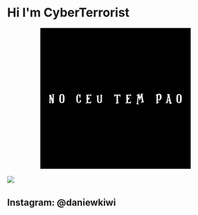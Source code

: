 <h1 aling="center">Hi I'm CyberTerrorist</h1>
<p align="center">
  <img src="InShot_20210830_180406871.jpg" width="350" title=" ">
</p>

<img src="https://img.shields.io/static/v1?label=CYBER&message=Terrorist&color=7159c1&style=for-the-badge&logo=ghost"/>
<h2 aling="left">Instagram: @daniewkiwi</h2>
